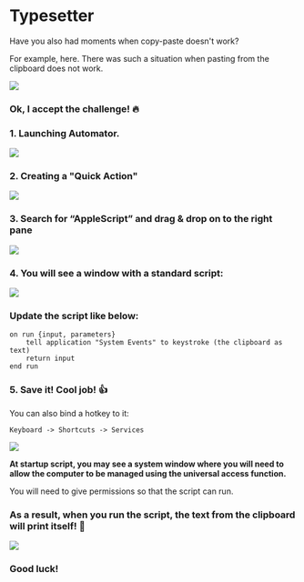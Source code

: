 # Typesetter

Have you also had moments when copy-paste doesn't work?

For example, here. There was such a situation when pasting from the clipboard does not work.

![](https://media.giphy.com/media/zwLs9tJ2oe6ENGINpp/source.gif)

### Ok, I accept the challenge!  🔥

### 1. Launching Automator.

![](https://i.imgur.com/5htAsb4.png)

### 2. Creating a "Quick Action"

![](https://i.imgur.com/yUpBHxD.png)

### 3. Search for “AppleScript” and drag & drop on to the right pane

![](https://i.imgur.com/htAVCew.png)

### 4. You will see a window with a standard script:

![](https://i.imgur.com/6LjJnXk.png)

### Update the script like below:

```applescript
on run {input, parameters}	tell application "System Events" to keystroke (the clipboard as text)	return inputend run
```

### 5. Save it! Cool job! 👍

You can also bind a hotkey to it:

```
Keyboard -> Shortcuts -> Services
```

![](https://i.imgur.com/AOxSjZr.png)

**At startup script, you may see a system window where you will need to allow the computer to be managed using the universal access function.**

You will need to give permissions so that the script can run.

### As a result, when you run the script, the text from the clipboard will print itself! 🎉

![](https://media.giphy.com/media/BUm95s6HNl3UARSFQ6/source.gif)

### Good luck!